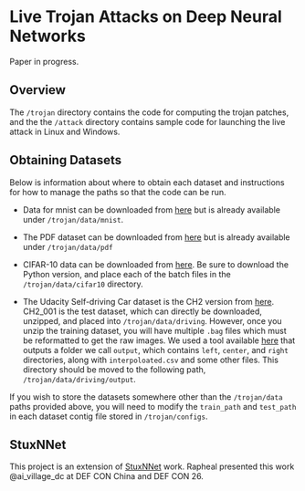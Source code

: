
# Live Trojan Attacks on Deep Neural Networks

Paper in progress.

## Overview

The `/trojan` directory contains the code for computing the trojan patches, and the the `/attack` directory contains sample code for launching the live attack in Linux and Windows.

## Obtaining Datasets

Below is information about where to obtain each dataset and instructions for how to manage the paths so that the code can be run.

- Data for mnist can be downloaded from [here](http://yann.lecun.com/exdb/mnist/) but is already available under `/trojan/data/mnist`.

- The PDF dataset can be downloaded from [here](http://contagiodump.blogspot.com/2013/03/16800-clean-and-11960-malicious-files.html) but is already available under `/trojan/data/pdf`

- CIFAR-10 data can be downloaded from [here](https://www.cs.toronto.edu/~kriz/cifar.html). Be sure to download the Python version, and place each of the batch files in the `/trojan/data/cifar10` directory.

- The Udacity Self-driving Car dataset is the CH2 version from [here](https://github.com/udacity/self-driving-car/tree/master/datasets/CH2). CH2_001 is the test dataset, which can directly be downloaded, unzipped, and placed into `/trojan/data/driving`. However, once you unzip the training dataset, you will have multiple `.bag` files which must be reformatted to get the raw images. We used a tool available [here](https://github.com/rwightman/udacity-driving-reader) that outputs a folder we call `output`, which contains `left`, `center`, and `right` directories, along with `interpoloated.csv` and some other files. This directory should be moved to the following path, `/trojan/data/driving/output`.

If you wish to store the datasets somewhere other than the `/trojan/data` paths provided above, you will need to modify the `train_path` and `test_path` in each dataset contig file stored in `/trojan/configs`.

## StuxNNet

This project is an extension of [StuxNNet](https://github.com/bryankim96/stux-DNN) work. Rapheal presented this work @ai_village_dc at DEF CON China and DEF CON 26.
